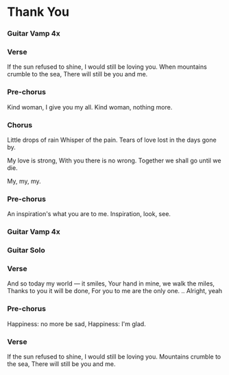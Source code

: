 # Thank You

### Guitar Vamp  4x  

### Verse
If the sun refused to shine,
I would still be loving you.
When mountains crumble to the sea,
There will still be you and me.

### Pre-chorus
Kind woman, I give you my all.
Kind woman, nothing more.

### Chorus
Little drops of rain
Whisper of the pain.
Tears of love lost in the days gone by.

My love is strong,
With you there is no wrong.
Together we shall go until we die.

My, my, my.

### Pre-chorus
An inspiration's what you are to me.
Inspiration, look, see.

### Guitar Vamp  4x  

### Guitar Solo

### Verse
And so today my world — it smiles,
Your hand in mine, we walk the miles,
Thanks to you it will be done,
For you to me are the only one.
.. Alright, yeah

### Pre-chorus
Happiness: no more be sad,
Happiness: I'm glad.

### Verse
If the sun refused to shine,
I would still be loving you.
Mountains crumble to the sea,
There will still be you and me.